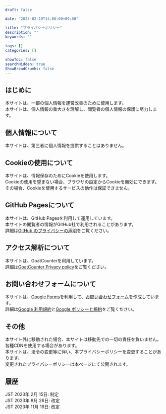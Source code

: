 ```yaml
---
draft: false

date: "2023-02-19T14:00:00+09:00"

title: "プライバシーポリシー"
description: ""
keywords: ""

tags: []
categories: []

showToc: false
searchHidden: true
ShowBreadCrumbs: false
---
```


## はじめに

本サイトは、一部の個人情報を運営改善のために使用します。  
本サイトは、個人情報の重大さを理解し、閲覧者の個人情報の保護に尽力します。  

## 個人情報について

本サイトは、第三者に個人情報を提供することはありません。  

## Cookieの使用について

本サイトは、情報保存<!--、広告配信、アクセス解析-->のためにCookieを使用します。  
Cookieの使用を望まない場合、ブラウザの設定からCookieを無効にできます。  
その場合、Cookieを使用するサービスの動作は保証できません。  

## GitHub Pagesについて

本サイトは、GitHub Pagesを利用して運用しています。  
本サイトの閲覧者の情報がGitHub社で利用されることがあります。  
詳細は[GitHub のプライバシーの声明](https://docs.github.com/ja/site-policy/privacy-policies/github-privacy-statement)をご覧ください。  

## アクセス解析について

<!--
本サイトは、Google Analyticsを利用しています。  
このGoogle Analyticsはデータの収集のためにCookieを使用しており、Cookieを無効にすることで収集を拒否できます。  
詳細は[Googleアナリティクス利用規約](https://marketingplatform.google.com/about/analytics/terms/jp/)や[Google プライバシーポリシー](https://policies.google.com/privacy?hl=ja)をご覧ください。  
-->

本サイトは、GoatCounterを利用しています。  
詳細は[GoatCounter Privacy policy](https://www.goatcounter.com/help/privacy)をご覧ください。  

<!--
## 広告配信について

本サイトは、GoogleおよびGoogle のパートナー (第三者配信事業者の提供する広告を設置しています。  
広告配信にはCookieを使用し、過去のアクセス情報等に基づき、最適化された広告を配信します。  
Googleアカウントの[広告設定ページ](https://adssettings.google.com/u/0/authenticated)で、最適化された広告を無効にできます。  
詳細は[Google ポリシーと規約ページ](https://policies.google.com/technologies/ads)をご覧ください。  -->

## お問い合わせフォームについて

本サイトは、[Google Forms](https://www.google.com/intl/ja_jp/forms/about/)を利用して、[お問い合わせフォーム](/pages/contact/)を作成しています。  
詳細は[Google 利用規約](https://policies.google.com/terms)と[Google ポリシーと規約](https://policies.google.com/privacy)をご覧ください。  

## その他

本サイト外に移動された場合、本サイトは移動先での一切の責任を負いません。  
各種CDNを使用する場合があります。  
本サイトは、法令の変更等に伴い、本プライバシーポリシーを変更することがあります。  
変更されたプライバシーポリシーは本ページにて公開されます。  

## 履歴

JST 2023年 2月 15日: 制定  
JST 2023年 8月 26日: 改定  
JST 2023年 11月 19日: 改定  
